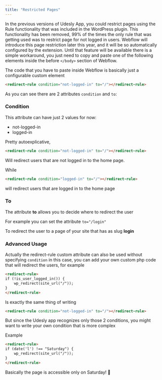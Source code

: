 ```yaml
---
title: "Restricted Pages"
---
```


In the previous versions of Udesly App, you could restrict pages using the Rule functionality that was included in the WordPress plugin. This functionality has been removed, 99% of the times the only rule that was getting used was to restrict page for not logged in users. 
Webflow will introduce this page restriction later this year, and it will be so automatically configured by the extension. 
Until that feature will be available there is a simple workaround, you just need to copy and paste one of the following elements inside the before ```</body>``` section of Webflow.

The code that you have to paste inside Webflow is basically just a configurable custom element

```html
<redirect-rule condition="not-logged-in" to="/"></redirect-rule>
```

As you can see there are 2 attributes ```condition``` and ```to```:

### Condition

This attribute can have just 2 values for now:

* not-logged-in
* logged-in

Pretty autoexplicative, 

```html
<redirect-rule condition="not-logged-in" to="/"></redirect-rule>
```

Will redirect users that are not logged in to the home page.

While

```html
<redirect-rule condition="logged-in" to="/"></redirect-rule>
```

will redirect users that are logged in to the home page

### To

The attribute **to** allows you to decide where to redirect the user

For example you can set the attribute ```to="/login"```

To redirect the user to a page of your site that has as slug **login**



### Advanced Usage

Actually the redirect-rule custom attribute can also be used without specifying ```condition``` in this case, you can add your own custom php code that will redirect the users, for example


```html
<redirect-rule>
if (!is_user_logged_in()) {
    wp_redirect(site_url("/"));
}
</redirect-rule>
```

Is exactly the same thing of writing

```html
<redirect-rule condition="not-logged-in" to="/"></redirect-rule>
```

But since the Udesly app recognizes only those 2 conditions, you might want to write your own condition that is more complex

Example

```html
<redirect-rule>
if (date('l') !== "Saturday") {
    wp_redirect(site_url("/"));
}
</redirect-rule>
```

Basically the page is accessible only on Saturday! 🤣